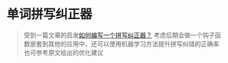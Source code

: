 # 单词拼写纠正器
> 受到一篇文章的启发[如何编写一个拼写纠正器？](https://segmentfault.com/a/1190000009826061)
> 考虑后期会做一个钩子函数嵌套到其他的应用中，还可以使用机器学习方法提升拼写纠错的正确率
> 也可参考原文给出的优化建议